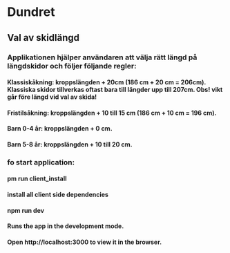 # Dundret
## Val av skidlängd

### Applikationen hjälper användaren att välja rätt längd på längdskidor och följer följande regler: 

#### Klassiskåkning: kroppslängden + 20cm (186 cm + 20 cm = 206cm). Klassiska skidor tillverkas oftast bara till längder upp till 207cm. Obs! vikt går före längd vid val av skida!

#### Fristilsåkning: kroppslängden + 10 till 15 cm (186 cm + 10 cm = 196 cm).

#### Barn 0-4 år: kroppslängden + 0 cm.

#### Barn 5-8 år: kroppslängden + 10 till 20 cm.

### fo start application:
#### pm run client_install
#### install all client side dependencies
#### npm run dev
#### Runs the app in the development mode.
#### Open http://localhost:3000 to view it in the browser.
